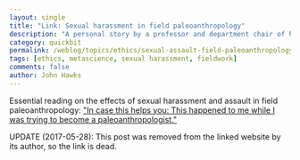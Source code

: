 ```yaml
---
layout: single
title: "Link: Sexual harassment in field paleoanthropology"
description: "A personal story by a professor and department chair of her experience being sexually assaulted in the field."
category: quickbit
permalink: /weblog/topics/ethics/sexual-assault-field-paleoanthropology-2017.html
tags: [ethics, metascience, sexual harassment, fieldwork]
comments: false
author: John Hawks
---
```


Essential reading on the effects of sexual harassment and assault in field paleoanthropology: <a href="http://ecodevoevo.blogspot.com/2017/05/in-case-this-helps-you-this-happened-to.html">"In case this helps you: This happened to me while I was trying to become a paleoanthropologist."</a>

UPDATE (2017-05-28): This post was removed from the linked website by its author, so the link is dead.
